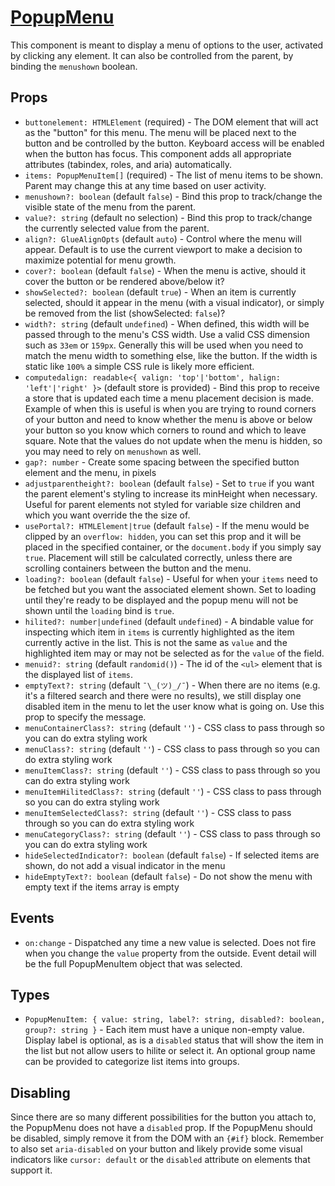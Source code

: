 # [PopupMenu](./../src/lib/components/PopupMenu.svelte)

This component is meant to display a menu of options to the user, activated by clicking
any element. It can also be controlled from the parent, by binding the `menushown` boolean.

## Props
* `buttonelement: HTMLElement` (required) - The DOM element that will act as the "button" for this menu. The menu will be placed next to the button and be controlled by the button. Keyboard access will be enabled when the button has focus. This component adds all appropriate attributes (tabindex, roles, and aria) automatically.
* `items: PopupMenuItem[]` (required) - The list of menu items to be shown. Parent may change this at any time based on user activity.
* `menushown?: boolean` (default `false`) - Bind this prop to track/change the visible state of the menu from the parent.
* `value?: string` (default no selection) - Bind this prop to track/change the currently selected value from the parent.
* `align?: GlueAlignOpts` (default `auto`) - Control where the menu will appear. Default is to use the current viewport to make a decision to maximize potential for menu growth.
* `cover?: boolean` (default `false`) - When the menu is active, should it cover the button or be rendered above/below it?
* `showSelected?: boolean` (default `true`) - When an item is currently selected, should it appear in the menu (with a visual indicator), or simply be removed from the list (showSelected: `false`)?
* `width?: string` (default `undefined`) - When defined, this width will be passed through to the menu's CSS width. Use a valid CSS dimension such as `33em` or `159px`. Generally this will be used when you need to match the menu width to something else, like the button. If the width is static like `100%` a simple CSS rule is likely more efficient.
* `computedalign: readable<{ valign: 'top'|'bottom', halign: 'left'|'right' }>` (default store is provided) - Bind this prop to receive a store that is updated each time a menu placement decision is made. Example of when this is useful is when you are trying to round corners of your button and need to know whether the menu is above or below your button so you know which corners to round and which to leave square. Note that the values do not update when the menu is hidden, so you may need to rely on `menushown` as well.
* `gap?: number` - Create some spacing between the specified button element and the menu, in pixels
* `adjustparentheight?: boolean` (default `false`) - Set to `true` if you want the parent element's styling to increase its minHeight when necessary. Useful for parent elements not styled for variable size children and which you want override the the size of.
* `usePortal?: HTMLElement|true` (default `false`) - If the menu would be clipped by an `overflow: hidden`, you can set this prop and it will be placed in the specified container, or the `document.body` if you simply say `true`. Placement will still be calculated correctly, unless there are scrolling containers between the button and the menu.
* `loading?: boolean` (default `false`) - Useful for when your `items` need to be fetched but you want the associated element shown. Set to loading until they're ready to be displayed and the popup menu will not be shown until the `loading` bind is `true`.
* `hilited?: number|undefined` (default `undefined`) - A bindable value for inspecting which item in `items` is currently highlighted as the item currently active in the list. This is not the same as `value` and the highlighted item may or may not be selected as for the `value` of the field.
* `menuid?: string` (default `randomid()`) - The id of the `<ul>` element that is the displayed list of `items`.
* `emptyText?: string` (default `¯\_(ツ)_/¯`) - When there are no items (e.g. it's a filtered search and there were no results), we still display one disabled item in the menu to let the user know what is going on. Use this prop to specify the message.
* `menuContainerClass?: string` (default `''`) - CSS class to pass through so you can do extra styling work
* `menuClass?: string` (default `''`) - CSS class to pass through so you can do extra styling work
* `menuItemClass?: string` (default `''`) - CSS class to pass through so you can do extra styling work
* `menuItemHilitedClass?: string` (default `''`) - CSS class to pass through so you can do extra styling work
* `menuItemSelectedClass?: string` (default `''`) - CSS class to pass through so you can do extra styling work
* `menuCategoryClass?: string` (default `''`) - CSS class to pass through so you can do extra styling work
* `hideSelectedIndicator?: boolean` (default `false`) - If selected items are shown, do not add a visual indicator in the menu
* `hideEmptyText?: boolean` (default `false`) - Do not show the menu with empty text if the items array is empty
## Events
* `on:change` - Dispatched any time a new value is selected. Does not fire when you change the `value` property from the outside. Event detail will be the full PopupMenuItem object that was selected.

## Types
* `PopupMenuItem: { value: string, label?: string, disabled?: boolean, group?: string }` - Each item must have a unique non-empty value. Display label is optional, as is a `disabled` status that will show the item in the list but not allow users to hilite or select it. An
optional group name can be provided to categorize list items into groups.

## Disabling
Since there are so many different possibilities for the button you attach to, the PopupMenu does not have a `disabled` prop. If the PopupMenu should be disabled, simply remove it from the DOM with an `{#if}` block. Remember to also set `aria-disabled` on your button and likely provide some visual indicators like `cursor: default` or the `disabled` attribute on elements that support it.
